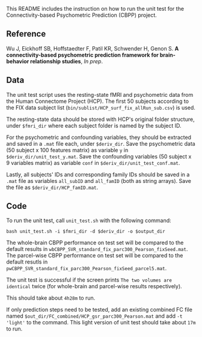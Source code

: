 This README includes the instruction on how to run the unit test for the Connectivity-based Psychometric Prediction (CBPP) project.

## Reference

Wu J, Eickhoff SB, Hoffstaedter F, Patil KR, Schwender H, Genon S. **A connectivity-based psychometric prediction framework for brain-behavior relationship studies**, *In prep*.

## Data

The unit test script uses the resting-state fMRI and psychometric data from the Human Connectome Project (HCP). The first 50 subjects according to the FIX data subject list (`bin/sublist/HCP_surf_fix_allRun_sub.csv`) is used.

The resting-state data should be stored with HCP's original folder structure, under `$fmri_dir` where each subject folder is named by the subject ID. 

For the psychometric and confounding variables, they should be extracted and saved in a `.mat` file each, under `$deriv_dir`. Save the psychometric data (50 subject x 100 features matrix) as variable `y` in `$deriv_dir/unit_test_y.mat`. Save the confounding variables (50 subject x 9 variables matrix) as variable `conf` in `$deriv_dir/unit_test_conf.mat`.

Lastly, all subjects' IDs and corresponding family IDs should be saved in a `.mat` file as variables `all_subID` and `all_famID` (both as string arrays). Save the file as `$deriv_dir/HCP_famID.mat`.

## Code

To run the unit test, call `unit_test.sh` with the following command:

```
bash unit_test.sh -i $fmri_dir -d $deriv_dir -o $output_dir
```

The whole-brain CBPP performance on test set will be compared to the default results in `wbCBPP_SVR_standard_fix_parc300_Pearson_fixSeed.mat`. The parcel-wise CBPP performance on test set will be compared to the default resutls in `pwCBPP_SVR_standard_fix_parc300_Pearson_fixSeed_parcel5.mat`. 

The unit test is successful if the screen prints `The two volumes are identical` twice (for whole-brain and parcel-wise results respectively).

This should take about `4h28m` to run.

If only prediction steps need to be tested, add an existing combined FC file named `$out_dir/FC_combined/HCP_gsr_parc300_Pearson.mat` and add `-t 'light'` to the command. This light version of unit test should take about `17m` to run.
